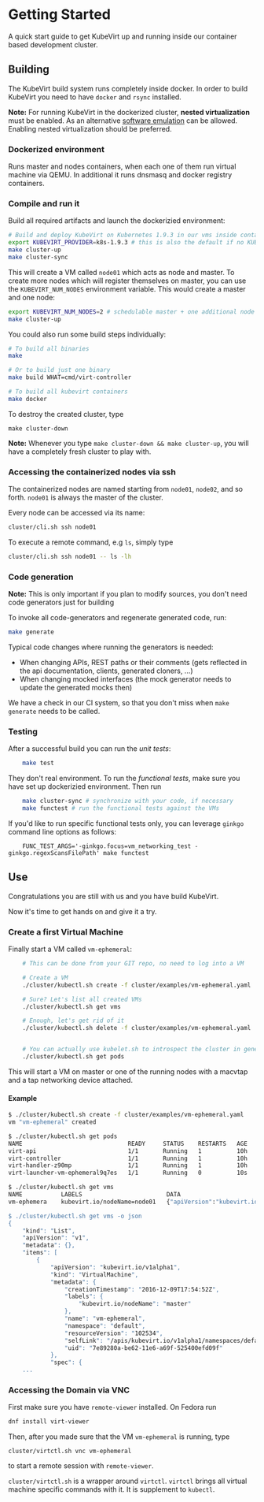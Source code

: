 # Getting Started

A quick start guide to get KubeVirt up and running inside our container based
development cluster.

## Building

The KubeVirt build system runs completely inside docker. In order to build
KubeVirt you need to have `docker` and `rsync` installed.

**Note:** For running KubeVirt in the dockerized cluster, **nested
virtualization** must be enabled. As an alternative [software
emulation](software-emulation.md) can be allowed. Enabling nested
virtualization should be preferred.

### Dockerized environment

Runs master and nodes containers, when each one of them run virtual machine via QEMU.
In additional it runs dnsmasq and docker registry containers.

### Compile and run it

Build all required artifacts and launch the
dockerizied environment:

```bash
# Build and deploy KubeVirt on Kubernetes 1.9.3 in our vms inside containers
export KUBEVIRT_PROVIDER=k8s-1.9.3 # this is also the default if no KUBEVIRT_PROVIDER is set
make cluster-up
make cluster-sync
```

This will create a VM called `node01` which acts as node and master. To create
more nodes which will register themselves on master, you can use the
`KUBEVIRT_NUM_NODES` environment variable. This would create a master and one
node:

```bash
export KUBEVIRT_NUM_NODES=2 # schedulable master + one additional node
make cluster-up
```

You could also run some build steps individually:

```bash
# To build all binaries
make

# Or to build just one binary
make build WHAT=cmd/virt-controller

# To build all kubevirt containers
make docker
```

To destroy the created cluster, type

```
make cluster-down
```

**Note:** Whenever you type `make cluster-down && make cluster-up`, you will
have a completely fresh cluster to play with.

### Accessing the containerized nodes via ssh

The containerized nodes are named starting from `node01`, `node02`, and so
forth. `node01` is always the master of the cluster.

Every node can be accessed via its name:

```bash
cluster/cli.sh ssh node01
```

To execute a remote command, e.g `ls`, simply type

```bash
cluster/cli.sh ssh node01 -- ls -lh
```

### Code generation

**Note:** This is only important if you plan to modify sources, you don't need
code generators just for building

To invoke all code-generators and regenerate generated code, run:

```bash
make generate
```

Typical code changes where running the generators is needed:

 * When changing APIs, REST paths or their comments (gets reflected in the api documentation, clients, generated cloners, ...)
 * When changing mocked interfaces (the mock generator needs to update the generated mocks then)

 We have a check in our CI system, so that you don't miss when `make generate` needs to be called.

### Testing

After a successful build you can run the *unit tests*:

```bash
    make test
```

They don't real environment. To run the *functional tests*, make sure you have set
up dockerizied environment. Then run

```bash
    make cluster-sync # synchronize with your code, if necessary
    make functest # run the functional tests against the VMs
```

If you'd like to run specific functional tests only, you can leverage `ginkgo`
command line options as follows:

```
    FUNC_TEST_ARGS='-ginkgo.focus=vm_networking_test -ginkgo.regexScansFilePath' make functest
```

## Use

Congratulations you are still with us and you have build KubeVirt.

Now it's time to get hands on and give it a try.

### Create a first Virtual Machine

Finally start a VM called `vm-ephemeral`:

```bash
    # This can be done from your GIT repo, no need to log into a VM

    # Create a VM
    ./cluster/kubectl.sh create -f cluster/examples/vm-ephemeral.yaml

    # Sure? Let's list all created VMs
    ./cluster/kubectl.sh get vms

    # Enough, let's get rid of it
    ./cluster/kubectl.sh delete -f cluster/examples/vm-ephemeral.yaml


    # You can actually use kubelet.sh to introspect the cluster in general
    ./cluster/kubectl.sh get pods
```

This will start a VM on master or one of the running nodes with a macvtap and a
tap networking device attached.

#### Example

```bash
$ ./cluster/kubectl.sh create -f cluster/examples/vm-ephemeral.yaml
vm "vm-ephemeral" created

$ ./cluster/kubectl.sh get pods
NAME                              READY     STATUS    RESTARTS   AGE
virt-api                          1/1       Running   1          10h
virt-controller                   1/1       Running   1          10h
virt-handler-z90mp                1/1       Running   1          10h
virt-launcher-vm-ephemeral9q7es   1/1       Running   0          10s

$ ./cluster/kubectl.sh get vms
NAME           LABELS                        DATA
vm-ephemera    kubevirt.io/nodeName=node01   {"apiVersion":"kubevirt.io/v1alpha1","kind":"VM","...

$ ./cluster/kubectl.sh get vms -o json
{
    "kind": "List",
    "apiVersion": "v1",
    "metadata": {},
    "items": [
        {
            "apiVersion": "kubevirt.io/v1alpha1",
            "kind": "VirtualMachine",
            "metadata": {
                "creationTimestamp": "2016-12-09T17:54:52Z",
                "labels": {
                    "kubevirt.io/nodeName": "master"
                },
                "name": "vm-ephemeral",
                "namespace": "default",
                "resourceVersion": "102534",
                "selfLink": "/apis/kubevirt.io/v1alpha1/namespaces/default/virtualmachines/testvm",
                "uid": "7e89280a-be62-11e6-a69f-525400efd09f"
            },
            "spec": {
    ...
```

### Accessing the Domain via VNC

First make sure you have `remote-viewer` installed. On Fedora run

```bash
dnf install virt-viewer
```

Then, after you made sure that the VM `vm-ephemeral` is running, type

```
cluster/virtctl.sh vnc vm-ephemeral
```

to start a remote session with `remote-viewer`.

`cluster/virtctl.sh` is a wrapper around `virtctl`. `virtctl` brings all
virtual machine specific commands with it. It is supplement to `kubectl`.
